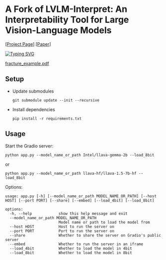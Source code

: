 # A Fork of LVLM-Interpret: An Interpretability Tool for Large Vision-Language Models
[[Project Page](https://intellabs.github.io/multimodal_cognitive_ai/lvlm_interpret/)] [[Paper](https://arxiv.org/abs/2404.03118)]

[![Typing SVG](https://readme-typing-svg.herokuapp.com?font=Space+Mono&size=50&duration=1500&color=57a773&center=true&vCenter=true&multiline=true&width=1335&height=300&lines=Saliency+Diagnostic+Indicator;For+Radiological+VQA)](https://git.io/typing-svg)


[fracture_example.pdf](https://github.com/user-attachments/files/20221275/fracture_example.pdf)


## Setup

- Update submodules

  `git submodule update --init --recursive`

- Install dependencies

  `pip install -r requirements.txt`


## Usage

Start the Gradio server:
```
python app.py --model_name_or_path Intel/llava-gemma-2b --load_8bit 
```
or
```
python app.py --model_name_or_path llava-hf/llava-1.5-7b-hf --load_8bit
```

Options:
```
usage: app.py [-h] [--model_name_or_path MODEL_NAME_OR_PATH] [--host HOST] [--port PORT] [--share] [--embed] [--load_4bit] [--load_8bit]

options:
  -h, --help            show this help message and exit
  --model_name_or_path MODEL_NAME_OR_PATH
                        Model name or path to load the model from
  --host HOST           Host to run the server on
  --port PORT           Port to run the server on
  --share               Whether to share the server on Gradio's public server
  --embed               Whether to run the server in an iframe
  --load_4bit           Whether to load the model in 4bit
  --load_8bit           Whether to load the model in 8bit

```
